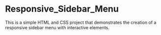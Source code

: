 # Responsive_Sidebar_Menu
This is a simple HTML and CSS project that demonstrates the creation of a responsive sidebar menu with interactive elements.
